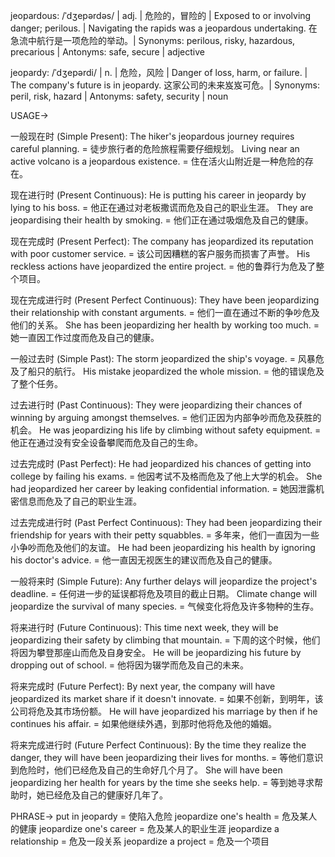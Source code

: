 jeopardous: /ˈdʒepərdəs/ | adj. | 危险的，冒险的 | Exposed to or involving danger; perilous. |  Navigating the rapids was a jeopardous undertaking.  在急流中航行是一项危险的举动。| Synonyms: perilous, risky, hazardous, precarious | Antonyms: safe, secure | adjective

jeopardy: /ˈdʒepərdi/ | n. | 危险，风险 | Danger of loss, harm, or failure. | The company's future is in jeopardy.  这家公司的未来岌岌可危。| Synonyms: peril, risk, hazard | Antonyms: safety, security | noun


USAGE->

一般现在时 (Simple Present):
The hiker's jeopardous journey requires careful planning. =  徒步旅行者的危险旅程需要仔细规划。
Living near an active volcano is a jeopardous existence. = 住在活火山附近是一种危险的存在。

现在进行时 (Present Continuous):
He is putting his career in jeopardy by lying to his boss. = 他正在通过对老板撒谎而危及自己的职业生涯。
They are jeopardising their health by smoking. = 他们正在通过吸烟危及自己的健康。

现在完成时 (Present Perfect):
The company has jeopardized its reputation with poor customer service. = 该公司因糟糕的客户服务而损害了声誉。
His reckless actions have jeopardized the entire project. = 他的鲁莽行为危及了整个项目。

现在完成进行时 (Present Perfect Continuous):
They have been jeopardizing their relationship with constant arguments. = 他们一直在通过不断的争吵危及他们的关系。
She has been jeopardizing her health by working too much. = 她一直因工作过度而危及自己的健康。


一般过去时 (Simple Past):
The storm jeopardized the ship's voyage. = 风暴危及了船只的航行。
His mistake jeopardized the whole mission. = 他的错误危及了整个任务。

过去进行时 (Past Continuous):
They were jeopardizing their chances of winning by arguing amongst themselves. = 他们正因为内部争吵而危及获胜的机会。
He was jeopardizing his life by climbing without safety equipment. = 他正在通过没有安全设备攀爬而危及自己的生命。


过去完成时 (Past Perfect):
He had jeopardized his chances of getting into college by failing his exams. = 他因考试不及格而危及了他上大学的机会。
She had jeopardized her career by leaking confidential information. = 她因泄露机密信息而危及了自己的职业生涯。


过去完成进行时 (Past Perfect Continuous):
They had been jeopardizing their friendship for years with their petty squabbles. = 多年来，他们一直因为一些小争吵而危及他们的友谊。
He had been jeopardizing his health by ignoring his doctor's advice. = 他一直因无视医生的建议而危及自己的健康。


一般将来时 (Simple Future):
Any further delays will jeopardize the project's deadline. = 任何进一步的延误都将危及项目的截止日期。
Climate change will jeopardize the survival of many species. = 气候变化将危及许多物种的生存。


将来进行时 (Future Continuous):
This time next week, they will be jeopardizing their safety by climbing that mountain. = 下周的这个时候，他们将因为攀登那座山而危及自身安全。
He will be jeopardizing his future by dropping out of school. = 他将因为辍学而危及自己的未来。


将来完成时 (Future Perfect):
By next year, the company will have jeopardized its market share if it doesn't innovate. = 如果不创新，到明年，该公司将危及其市场份额。
He will have jeopardized his marriage by then if he continues his affair. = 如果他继续外遇，到那时他将危及他的婚姻。


将来完成进行时 (Future Perfect Continuous):
By the time they realize the danger, they will have been jeopardizing their lives for months. = 等他们意识到危险时，他们已经危及自己的生命好几个月了。
She will have been jeopardizing her health for years by the time she seeks help. = 等到她寻求帮助时，她已经危及自己的健康好几年了。



PHRASE->
put in jeopardy = 使陷入危险
jeopardize one's health = 危及某人的健康
jeopardize one's career = 危及某人的职业生涯
jeopardize a relationship = 危及一段关系
jeopardize a project = 危及一个项目
